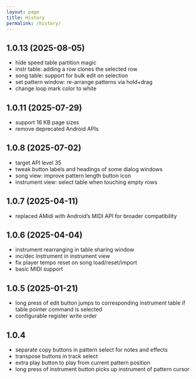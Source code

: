 ```yaml
---
layout: page
title: History
permalink: /history/
---
```


## 1.0.13 (2025-08-05)
+ hide speed table partition magic
+ instr table: adding a row clones the selected row
+ song table: support for bulk edit on selection
+ set pattern window: re-arrange patterns via hold+drag
+ change loop mark color to white


## 1.0.11 (2025-07-29)
+ support 16 KB page sizes
+ remove deprecated Android APIs

## 1.0.8 (2025-07-02)
+ target API level 35
+ tweak button labels and headings of some dialog windows
+ song view: improve pattern length button icon
+ instrument view: select table when touching empty rows

## 1.0.7 (2025-04-11)
+ replaced AMidi with Android’s MIDI API for broader compatibility

## 1.0.6 (2025-04-04)
+ instrument rearranging in table sharing window
+ inc/dec instrument in instrument view
+ fix player tempo reset on song load/reset/import
+ basic MIDI support

## 1.0.5 (2025-01-21)
+ long press of edit button jumps to corresponding instrument table if table pointer command is selected
+ configurable register write order

## 1.0.4
+ separate copy buttons in pattern select for notes and effects
+ transpose buttons in track select
+ extra play button to play from current pattern position
+ long press of instrument button picks up instrument of pattern cursor

